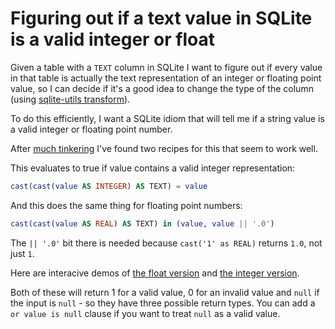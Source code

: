 # Figuring out if a text value in SQLite is a valid integer or float

Given a table with a `TEXT` column in SQLite I want to figure out if every value in that table is actually the text representation of an integer or floating point value, so I can decide if it's a good idea to change the type of the column (using [sqlite-utils transform](https://sqlite-utils.readthedocs.io/en/stable/python-api.html#transforming-a-table)).

To do this efficiently, I want a SQLite idiom that will tell me if a string value is a valid integer or floating point number.

After [much tinkering](https://github.com/simonw/sqlite-utils/issues/179) I've found two recipes for this that seem to work well.

This evaluates to true if value contains a valid integer representation:
```sql
cast(cast(value AS INTEGER) AS TEXT) = value
```
And this does the same thing for floating point numbers:
```sql
cast(cast(value AS REAL) AS TEXT) in (value, value || '.0')
```
The `|| '.0'` bit there is needed because `cast('1' as REAL)` returns `1.0`, not just `1`.

Here are interacive demos of [the float version](https://latest.datasette.io/fixtures?sql=select%0D%0A++value%2C%0D%0A++cast%28cast%28value+AS+REAL%29+AS+TEXT%29+in+%28value%2C+value+%7C%7C+%27.0%27%29+as+is_valid_float%0D%0Afrom%0D%0A++%28%0D%0A++++select%0D%0A++++++%271%27+as+value%0D%0A++++union%0D%0A++++select%0D%0A++++++%271.1%27+as+value%0D%0A++++union%0D%0A++++select%0D%0A++++++%27dog%27+as+value%0D%0A++++union%0D%0A++++select%0D%0A++++++null+as+value%0D%0A++%29) and [the integer version](https://latest.datasette.io/fixtures?sql=select%0D%0A++value%2C%0D%0A++cast%28cast%28value+AS+INTEGER%29+AS+TEXT%29+%3D+value+as+is_valid_int%0D%0Afrom%0D%0A++%28%0D%0A++++select%0D%0A++++++%271%27+as+value%0D%0A++++union%0D%0A++++select%0D%0A++++++%271.1%27+as+value%0D%0A++++union%0D%0A++++select%0D%0A++++++%27dog%27+as+value%0D%0A++++union%0D%0A++++select%0D%0A++++++null+as+value%0D%0A++%29).

Both of these will return 1 for a valid value, 0 for an invalid value and `null` if the input is `null` - so they have three possible return types. You can add a ` or value is null` clause if you want to treat `null` as a valid value.
